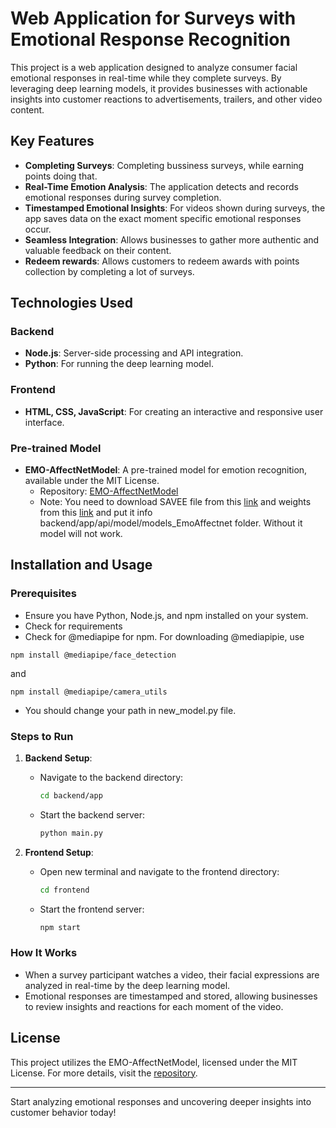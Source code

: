 # Web Application for Surveys with Emotional Response Recognition

This project is a web application designed to analyze consumer facial emotional responses in real-time while they complete surveys. By leveraging deep learning models, it provides businesses with actionable insights into customer reactions to advertisements, trailers, and other video content.

## Key Features
- **Completing Surveys**: Completing bussiness surveys, while earning points doing that.
- **Real-Time Emotion Analysis**: The application detects and records emotional responses during survey completion.
- **Timestamped Emotional Insights**: For videos shown during surveys, the app saves data on the exact moment specific emotional responses occur.
- **Seamless Integration**: Allows businesses to gather more authentic and valuable feedback on their content.
- **Redeem rewards**: Allows customers to redeem awards with points collection by completing a lot of surveys.

## Technologies Used
### Backend
- **Node.js**: Server-side processing and API integration.
- **Python**: For running the deep learning model.

### Frontend
- **HTML, CSS, JavaScript**: For creating an interactive and responsive user interface.

### Pre-trained Model
- **EMO-AffectNetModel**: A pre-trained model for emotion recognition, available under the MIT License.
  - Repository: [EMO-AffectNetModel](https://github.com/ElenaRyumina/EMO-AffectNetModel?tab=MIT-1-ov-file)
  - Note: You need to download SAVEE file from this [link](https://drive.google.com/drive/folders/1rEO8Kwujtu-08RnuCej7k6YA0n309RyO) and weights from this [link](https://drive.google.com/drive/u/2/folders/1wELaPME_WXvtgcWQyTvO3R8xXxg4NO8s) and put it info backend/app/api/model/models_EmoAffectnet folder. Without it model will not work.

## Installation and Usage

### Prerequisites
- Ensure you have Python, Node.js, and npm installed on your system. 
- Check for requirements 
- Check for @mediapipe for npm. For downloading @mediapipie, use
```
npm install @mediapipe/face_detection
```
and
```
npm install @mediapipe/camera_utils
```
- You should change your path in new_model.py file.

### Steps to Run
1. **Backend Setup**:
   - Navigate to the backend directory:
     ```bash
     cd backend/app
     ```
   - Start the backend server:
     ```bash
     python main.py
     ```

2. **Frontend Setup**:
   - Open new terminal and navigate to the frontend directory:
     ```bash
     cd frontend
     ```
   - Start the frontend server:
     ```bash
     npm start
     ```

### How It Works
- When a survey participant watches a video, their facial expressions are analyzed in real-time by the deep learning model.
- Emotional responses are timestamped and stored, allowing businesses to review insights and reactions for each moment of the video.

## License
This project utilizes the EMO-AffectNetModel, licensed under the MIT License. For more details, visit the [repository](https://github.com/ElenaRyumina/EMO-AffectNetModel?tab=MIT-1-ov-file).

---
Start analyzing emotional responses and uncovering deeper insights into customer behavior today!